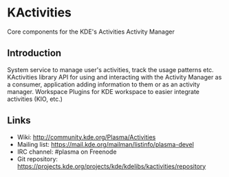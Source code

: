 # KActivities
Core components for the KDE's Activities Activity Manager

## Introduction
System service to manage user's activities, track the usage patterns etc.
KActivities library
API for using and interacting with the Activity Manager as a consumer,
application adding information to them or as an activity manager.
Workspace
Plugins for KDE workspace to easier integrate activities (KIO, etc.)


## Links

- Wiki: <http://community.kde.org/Plasma/Activities>
- Mailing list: <https://mail.kde.org/mailman/listinfo/plasma-devel>
- IRC channel: #plasma on Freenode
- Git repository: <https://projects.kde.org/projects/kde/kdelibs/kactivities/repository>
